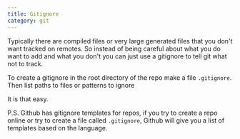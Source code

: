 ```yaml
---
title: Gitignore
category: git
---
```


Typically there are compiled files or very large generated files that you don't want tracked on remotes. So instead of being careful about what you do want to add and what you don't you can just use a gitignore to tell git what not to track. 

To create a gitignore in the root directory of the repo make a file ```.gitignore```.
Then list paths to files or patterns to ignore 

It is that easy. 

P.S. Github has gitignore templates for repos, if you try to create a repo online or try to create a file called ```.gitignore```, Github will give you a list of templates based on the language. 
